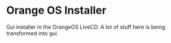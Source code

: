 # Orange OS Installer
Gui installer in the OrangeOS LiveCD. A lot of stuff here is being transformed into gui.
